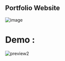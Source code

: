 ## Portfolio Website

![image](https://user-images.githubusercontent.com/72241207/170505840-fba30141-ac7c-400b-83e8-c267a6912497.png)

# Demo :

![preview2](https://user-images.githubusercontent.com/72241207/170832698-74a51c44-697d-476d-94e7-22e7d94678e5.gif)

